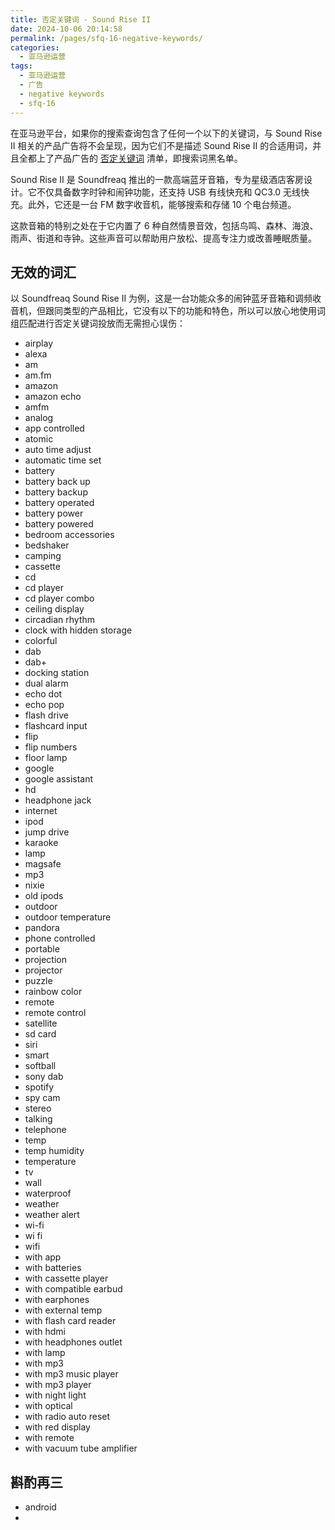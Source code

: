 ```yaml
---
title: 否定关键词 - Sound Rise II
date: 2024-10-06 20:14:58
permalink: /pages/sfq-16-negative-keywords/
categories: 
  - 亚马逊运营
tags: 
  - 亚马逊运营
  - 广告
  - negative keywords
  - sfq-16
---
```


在亚马逊平台，如果你的搜索查询包含了任何一个以下的关键词，与 Sound Rise II 相关的产品广告将不会呈现，因为它们不是描述 Sound Rise II 的合适用词，并且全都上了产品广告的 [否定关键词](/pages/negative-keywords/) 清单，即搜索词黑名单。

<!-- more -->

Sound Rise II 是 Soundfreaq 推出的一款高端蓝牙音箱，专为星级酒店客房设计。它不仅具备数字时钟和闹钟功能，还支持 USB 有线快充和 QC3.0 无线快充。此外，它还是一台 FM 数字收音机，能够搜索和存储 10 个电台频道。

这款音箱的特别之处在于它内置了 6 种自然情景音效，包括鸟鸣、森林、海浪、雨声、街道和寺钟。这些声音可以帮助用户放松、提高专注力或改善睡眠质量。

## 无效的词汇

以 Soundfreaq Sound Rise II 为例，这是一台功能众多的闹钟蓝牙音箱和调频收音机，但跟同类型的产品相比，它没有以下的功能和特色，所以可以放心地使用词组匹配进行否定关键词投放而无需担心误伤：

- airplay
- alexa
- am
- am.fm
- amazon
- amazon echo
- amfm
- analog
- app controlled
- atomic
- auto time adjust
- automatic time set
- battery
- battery back up
- battery backup
- battery operated
- battery power
- battery powered
- bedroom accessories
- bedshaker
- camping
- cassette
- cd
- cd player
- cd player combo
- ceiling display
- circadian rhythm
- clock with hidden storage
- colorful
- dab
- dab+
- docking station
- dual alarm
- echo dot
- echo pop
- flash drive
- flashcard input
- flip
- flip numbers
- floor lamp
- google
- google assistant
- hd
- headphone jack
- internet
- ipod
- jump drive
- karaoke
- lamp
- magsafe
- mp3
- nixie
- old ipods
- outdoor
- outdoor temperature
- pandora
- phone controlled
- portable
- projection
- projector
- puzzle
- rainbow color
- remote
- remote control
- satellite
- sd card
- siri
- smart
- softball
- sony dab
- spotify
- spy cam
- stereo
- talking
- telephone
- temp
- temp humidity
- temperature
- tv
- wall
- waterproof
- weather
- weather alert
- wi-fi
- wi fi
- wifi
- with app
- with batteries
- with cassette player
- with compatible earbud
- with earphones
- with external temp
- with flash card reader
- with hdmi
- with headphones outlet
- with lamp
- with mp3
- with mp3 music player
- with mp3 player
- with night light
- with optical
- with radio auto reset
- with red display
- with remote
- with vacuum tube amplifier

## 斟酌再三

- android
-
